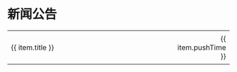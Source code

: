 # 新闻公告
<table class="no-border" style="width: 100%; border-collapse: collapse; ">
    <tbody>
       <tr v-for="(item, index) in authorsList" :key="index">
             <td class="no-border" style="padding: 8px; width: 70%">
                <div>
                    <span @click="navigateTo(item.url)" class="link-style">{{ item.title }}</span>
                </div>
            </td>
            <td class="no-border" style="padding: 8px; width: 10%; text-align: right;">{{ item.pushTime }}</td>
        </tr>
    </tbody>
</table>


<script>
import { ref, onMounted } from 'vue';
 
export default {
  setup() {
    const authorsList = ref([]);
 
    const fetchData = async () => {
      authorsList.value = [
        {
            "title": "Warm-Flow发布1.3.4, 支持solon和便捷性提升", 
            "url": "../master/update/Warm-Flow发布1.3.4, 支持solon和便捷性提升.md",
            "pushTime": "2024-12-6"
        },
        {
            "title": "Warm-Flow发布1.3.4, 支持solon和便捷性提升", 
            "url": "../master/update/Warm-Flow发布1.3.4, 支持solon和便捷性提升.md",
            "pushTime": "2024-12-6"
        },
        {
            "title": "Warm-Flow发布1.3.4, 支持solon和便捷性提升", 
            "url": "../master/update/Warm-Flow发布1.3.4, 支持solon和便捷性提升.md",
            "pushTime": "2024-12-6"
        },
        {
            "title": "Warm-Flow发布1.3.4, 支持solon和便捷性提升", 
            "url": "../master/update/Warm-Flow发布1.3.4, 支持solon和便捷性提升.md",
            "pushTime": "2024-12-6"
        },
        {
            "title": "Warm-Flow发布1.3.4, 支持solon和便捷性提升", 
            "url": "../master/update/Warm-Flow发布1.3.4, 支持solon和便捷性提升.md",
            "pushTime": "2024-12-6"
        },
        {
            "title": "Warm-Flow发布1.3.4, 支持solon和便捷性提升", 
            "url": "../master/update/Warm-Flow发布1.3.4, 支持solon和便捷性提升.md",
            "pushTime": "2024-12-6"
        },
        {
            "title": "Warm-Flow发布1.3.4, 支持solon和便捷性提升", 
            "url": "../master/update/Warm-Flow发布1.3.4, 支持solon和便捷性提升.md",
            "pushTime": "2024-12-6"
        },
        {
            "title": "Warm-Flow发布1.3.4, 支持solon和便捷性提升", 
            "url": "../master/update/Warm-Flow发布1.3.4, 支持solon和便捷性提升.md",
            "pushTime": "2024-12-6"
        },
        {
            "title": "Warm-Flow发布1.3.4, 支持solon和便捷性提升", 
            "url": "../master/update/Warm-Flow发布1.3.4, 支持solon和便捷性提升.md",
            "pushTime": "2024-12-6"
        },
        {
            "title": "Warm-Flow发布1.3.4, 支持solon和便捷性提升", 
            "url": "../master/update/Warm-Flow发布1.3.4, 支持solon和便捷性提升.md",
            "pushTime": "2024-12-6"
        },
        {
            "title": "Warm-Flow发布1.3.4, 支持solon和便捷性提升", 
            "url": "../master/update/Warm-Flow发布1.3.4, 支持solon和便捷性提升.md",
            "pushTime": "2024-12-6"
        },
        {
            "title": "Warm-Flow发布1.3.4, 支持solon和便捷性提升", 
            "url": "../master/update/Warm-Flow发布1.3.4, 支持solon和便捷性提升.md",
            "pushTime": "2024-12-6"
        },
        {
            "title": "Warm-Flow发布1.3.4, 支持solon和便捷性提升", 
            "url": "../master/update/Warm-Flow发布1.3.4, 支持solon和便捷性提升.md",
            "pushTime": "2024-12-6"
        },
        {
            "title": "Warm-Flow发布1.3.4, 支持solon和便捷性提升", 
            "url": "../master/update/Warm-Flow发布1.3.4, 支持solon和便捷性提升.md",
            "pushTime": "2024-12-6"
        },
        {
            "title": "Warm-Flow发布1.3.4, 支持solon和便捷性提升", 
            "url": "../master/update/Warm-Flow发布1.3.4, 支持solon和便捷性提升.md",
            "pushTime": "2024-12-6"
        },
      ]
    };
 
    onMounted(fetchData);
 
    const navigateTo = (url) => {
      window.location.href = url;
    };

    return {
      authorsList,
      navigateTo,
    };
  },
};
</script>

